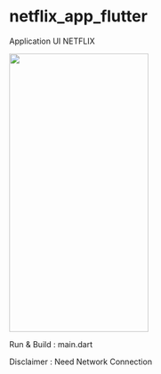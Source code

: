# netflix_app_flutter

Application UI NETFLIX

<img src="https://i.hizliresim.com/i60nmxv.png" width="250" height="500">

Run & Build : main.dart

Disclaimer : Need Network Connection
